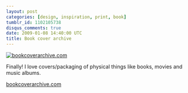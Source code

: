 ```yaml
---
layout: post
categories: [design, inspiration, print, book]
tumblr_id: 1102105738
disqus_comments: true
date: 2009-01-08 14:40:00 UTC
title: Book cover archive
---
```


<a href="http://bookcoverarchive.com/"><img src="http://farm5.static.flickr.com/4109/4993127266_4680925271_o.jpg" alt="bookcoverarchive.com" /></a>

Finally! I love covers/packaging of physical things like books, movies and music albums.

<a href="http://bookcoverarchive.com/">bookcoverarchive.com</a>
